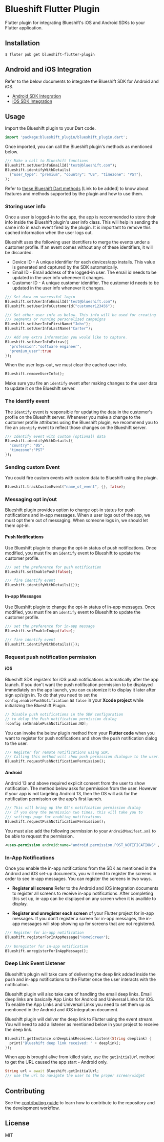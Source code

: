 # Blueshift Flutter Plugin

Flutter plugin for integrating Blueshift's iOS and Android SDKs to your Flutter application.

## Installation

```shell
$ fluter pub get blueshift-flutter-plugin
```

## Android and iOS Integration

Refer to the below documents to integrate the Blueshift SDK for Android and iOS.

- [Android SDK Integration](./Android.md)
- [iOS SDK Integration](./iOS.md)

## Usage

Import the Blueshift plugin to your Dart code.

```dart
import 'package:blueshift_plugin/blueshift_plugin.dart';
```

Once imported, you can call the Blueshift plugin's methods as mentioned below.

```dart
/// Make a call to Blueshift functions
Blueshift.setUserInfoEmailId("test@blueshift.com");
Blueshift.identifyWithDetails(
  {"user_type": "premium", "country": "US", "timezone": "PST"},
);
```

Refer to [these Blueshift Dart methods]() [Link to be added] to know about features and methods supported by the plugin and how to use them.

### Storing user info

Once a user is logged-in to the app, the app is recommended to store their info inside the Blueshift plugin's user info class. This will help in sending the same info in each event fired by the plugin. It is important to remove this cached information when the user logs out.

Blueshift uses the following user identifiers to merge the events under a customer profile. If an event comes without any of these identifiers, it will be discarded.

- Device ID - A unique identifier for each devices/app installs. This value is generated and captured by the SDK automatically.
- Email ID - Email address of the logged-in user. The email id needs to be updated in the user info whenever it changes.
- Customer ID - A unique customer identifier. The customer id needs to be updated in the user info whenever it changes.

```dart
/// Set data on successful login
Blueshift.setUserInfoEmailId("test@blueshift.com");
Blueshift.setUserInfoCustomerId("customer123456");

/// Set other user info as below. This info will be used for creating 
/// segments or running personalized campaigns 
Blueshift.setUserInfoFirstName("John");
Blueshift.setUserInfoLastName("Carter");

/// Add any extra information you would like to capture.
Blueshift.setUserInfoExtras({
  "profession":"software engineer", 
  "premium_user":true
});
```

When the user logs-out, we must clear the cached user info.
```dart
Blueshift.removeUserInfo();
```
Make sure you fire an `identify` event after making changes to the user data to update it on the Blueshift server.

### The identify event
The `identify` event is responsible for updating the data in the customer's profile on the Blueshift server. Whenever you make a change to the customer profile attributes using the Blueshift plugin, we recommend you to fire an `identify` event to reflect those changes on the Blueshift server.

```dart
/// Identify event with custom (optional) data
Blueshift.identifyWithDetails({
  "country": "US",
  "timezone":"PST"
});
```

### Sending custom Event
You could fire custom events with custom data to Blueshift using the plugin.

```dart
Blueshift.trackCustomEvent("name_of_event", {}, false);
```

### Messaging opt in/out

Blueshift plugin provides option to change opt-in status for push notifications and in-app messages. When a user logs out of the app, we must opt them out of messaging. When someone logs in, we should let them opt-in.

#### Push Notifications

Use Blueshift plugin to change the opt-in status of push notifications. Once modified, you must fire an `identify` event to Blueshift to update the customer profile.

```dart
/// set the preference for push notification
Blueshift.setEnablePush(false);

/// fire identify event
Blueshift.identifyWithDetails({});
```
#### In-app Messages

Use Blueshift plugin to change the opt-in status of in-app messages. Once modified, you must fire an `identify` event to Blueshift to update the customer profile.

```dart
/// set the preference for in-app message
Blueshift.setEnableInApp(false);

/// fire identify event
Blueshift.identifyWithDetails({});
```

### Request push notification permission

#### iOS

Blueshift SDK registers for iOS push notifications automatically after the app launch. If you don't want the push notification permission to be displayed immediately on the app launch, you can customize it to display it later after sign up/sign in. To do that you need to set the `config.enablePushNotification` as `false` in your **Xcode project** while initializing the Blueshift Plugin.

```objective-c
// Disable push notifications in the SDK configuration 
// to delay the Push notification permission dialog
[config setEnablePushNotification:NO];
```

You can invoke the below plugin method from your **Flutter code** when you want to register for push notifications and show the push notification dialog to the user.

```dart
/// Register for remote notifications using SDK. 
/// Calling this method will show push permission dialogue to the user.
Blueshift.requestPushNotificationPermission();
```

#### Android

Android 13 and above required explicit consent from the user to show notification. The method below asks for permission from the user. However if your app is not targeting Android 13, then the OS will ask for the notification permission on the app's first launch.

```dart
/// This will bring up the OS's notification permission dialog
/// if you deny the permission two times, this will take you to
/// settings page for enabling notifications
Blueshift.requestPushNotificationPermission();
```

You must also add the following permission to your `AndroidManifest.xml` to be able to request the permission.

```xml
<uses-permission android:name="android.permission.POST_NOTIFICATIONS" />
```

### In-App Notifications

Once you enable the in-app notifications from the SDK as mentioned in the Android and iOS set-up documents, you will need to register the screens in order to see in-app messages. You can register the screens in two ways.

- **Register all screens** Refer to the Android and iOS integration documents to register all screens to receive in-app notifications. After completing this set up, in-app can be displayed on any screen when it is availble to display.

- **Register and unregister each screen** of your Flutter project for in-app messages. If you don’t register a screen for in-app messages, the in-app messages will stop showing up for screens that are not registered.

```dart
/// Register for in-app notification
Blueshift.registerForInAppMessage("HomeScreen");
 
/// Unregister for in-app notification
Blueshift.unregisterForInAppMessage();
```

### Deep Link Event Listener

Blueshift's plugin will take care of delivering the deep link added inside the push and in-app notifications to the Flutter once the user interacts with the notification.

Blueshift plugin will also take care of handling the email deep links. Email deep links are basically App Links for Android and Universal Links for iOS. To enable the App Links and Universal Links you need to set them up as mentioned in the Android and iOS integration document.

Blueshift plugin will deliver the deep link to Flutter using the event stream. You will need to add a listener as mentioned below in your project to receive the deep link.

```dart
Blueshift.getInstance.onDeepLinkReceived.listen((String deeplink) {
  print("Blueshift deep link received: " + deeplink);
});
```

When app is brought alive from killed state, use the `getInitialUrl` method to get the URL caused the app start - Android only.

```dart
String url = await Blueshift.getInitialUrl;
/// use the url to navigate the user to the proper screen/widget
```

## Contributing

See the [contributing guide](CONTRIBUTING.md) to learn how to contribute to the repository and the development workflow.

## License

MIT